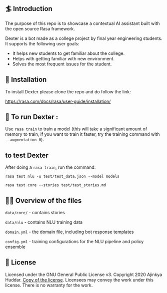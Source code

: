 ## 🏄 Introduction ##
The purpose of this repo is to showcase a contextual AI assistant built with the open source Rasa framework.

Dexter is a bot made as a college project by final year engineering students. It supports the following user goals:

- It helps new students to get familiar about the college.
- Helps with getting familiar with new environment.
- Solves the most frequent issues for the student.

## 👷‍ Installation ##
To install Dexter please clone the repo and do follow the link:

 https://rasa.com/docs/rasa/user-guide/installation/
 
 ## 🤖 To run Dexter : ##
 
 Use `rasa train` to train a model (this will take a significant amount of memory to train, if you want to train it faster, try the training command with `--augmentation 0`).
 
 ## to test Dexter ##
 After doing a `rasa train`, run the command:

`rasa test nlu -u test/test_data.json --model models`

`rasa test core --stories test/test_stories.md`

## 👩‍💻 Overview of the files ##

`data/core/` - contains stories

`data/nlu` - contains NLU training data

`domain.yml` - the domain file, including bot response templates

`config.yml` - training configurations for the NLU pipeline and policy ensemble
 
## 🎁 License ##

Licensed under the GNU General Public License v3. Copyright 2020 Ajinkya Huddar. [Copy of the license](https://github.com/ajinkyah/Dexter--The-college-FAQ-Chatbot/blob/master/LICENSE.md). Licensees may convey the work under this license. There is no warranty for the work.
 
